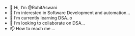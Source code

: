 - 👋 Hi, I’m @RohitAswani
- 👀 I’m interested in Software Development and automation...
- 🌱 I’m currently learning DSA..o
- 💞️ I’m looking to collaborate on DSA...
- 📫 How to reach me ...

<!---
RohitAswani/RohitAswani is a ✨ special ✨ repository because its `README.md` (this file) appears on your GitHub profile.
You can click the Preview link to take a look at your changes.
--->
